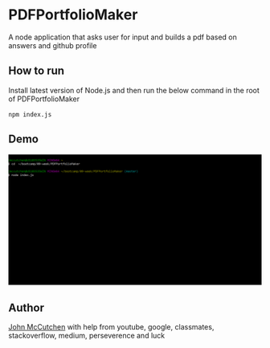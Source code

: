 PDFPortfolioMaker
=================

A node application that asks user for input and builds a pdf based on answers and github profile

How to run
----------

Install latest version of Node.js and then run the below command in the root of PDFPortfolioMaker

```shell
npm index.js
```

Demo
----

![Demo](PDFPortfolioMakerdemo.gif)

Author
------

[John McCutchen](https://github.com/jmccutchen)
with help from youtube, google, classmates, stackoverflow, medium, perseverence and luck